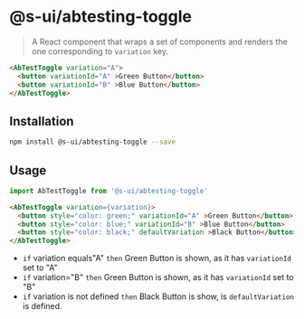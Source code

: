 # @s-ui/abtesting-toggle
> A React component that wraps a set of components and renders the one corresponding to `variation` key.


```html
<AbTestToggle variation="A">
  <button variationId="A" >Green Button</button>
  <button variationId="B" >Blue Button</button>
</AbTestToggle>
```


## Installation

```sh
npm install @s-ui/abtesting-toggle --save
```


## Usage

```javascript
import AbTestToggle from '@s-ui/abtesting-toggle'
```

```html
<AbTestToggle variation={variation}>
  <button style="color: green;" variationId="A" >Green Button</button>
  <button style="color: blue;" variationId="B" >Blue Button</button>
  <button style="color: black;" defaultVariation >Black Button</button>
</AbTestToggle>
```

* `if` variation equals"A" `then` Green Button is shown, as it has `variationId` set to "A"
* `if` variation="B" `then` Green Button is shown, as it has `variationId` set to "B"
* `if` variation is not defined `then` Black Button is show, is `defaultVariation` is defined.
